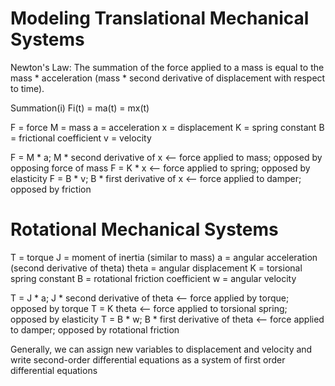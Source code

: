 # Modeling Translational Mechanical Systems

Newton's Law: The summation of the force applied to a mass is equal to the mass * acceleration (mass * second derivative of displacement with respect to time).

Summation(i) Fi(t) = ma(t) = mx(t)

F = force
M = mass
a = acceleration
x = displacement
K = spring constant
B = frictional coefficient
v = velocity

F = M * a; M * second derivative of x <-- force applied to mass; opposed by opposing force of mass
F = K * x <-- force applied to spring; opposed by elasticity
F = B * v; B * first derivative of x <-- force applied to damper; opposed by friction

# Rotational Mechanical Systems

T = torque
J = moment of inertia (similar to mass)
a = angular acceleration (second derivative of theta)
theta = angular displacement
K = torsional spring constant
B = rotational friction coefficient
w = angular velocity

T = J * a; J * second derivative of theta <-- force applied by torque; opposed by torque
T = K theta <-- force applied to torsional spring; opposed by elasticity
T = B * w; B * first derivative of theta <-- force applied to damper; opposed by rotational friction

Generally, we can assign new variables to displacement and velocity and write second-order differential equations as a system of first order differential equations